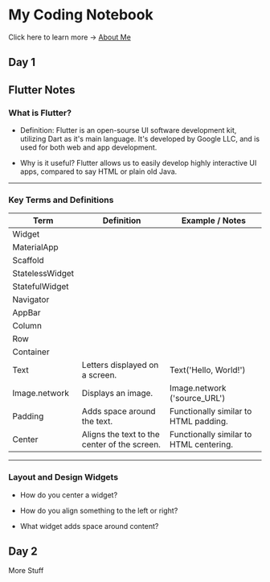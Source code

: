 # My Coding Notebook
Click here to learn more → [About Me](about.md)

## Day 1
## Flutter Notes

### What is Flutter?
- Definition:
Flutter is an open-sourse UI software development kit, utilizing Dart as it's main language. It's developed by Google LLC, and is used for both web and app development.
  
- Why is it useful?
Flutter allows us to easily develop highly interactive UI apps, compared to say HTML or plain old Java.

---
### Key Terms and Definitions
| Term             | Definition                                       | Example / Notes                           |
|------------------|--------------------------------------------------|-------------------------------------------|
| Widget           |                                                  |                                           |
| MaterialApp      |                                                  |                                           |
| Scaffold         |                                                  |                                           |
| StatelessWidget  |                                                  |                                           |
| StatefulWidget   |                                                  |                                           |
| Navigator        |                                                  |                                           |
| AppBar           |                                                  |                                           |
| Column           |                                                  |                                           |
| Row              |                                                  |                                           |
| Container        |                                                  |                                           |
| Text             | Letters displayed on a screen.                   | Text('Hello, World!')                     |
| Image.network    | Displays an image.                               | Image.network ('source_URL')              |
| Padding          | Adds space around the text.                      | Functionally similar to HTML padding.     |
| Center           | Aligns the text to the center of the screen.     | Functionally similar to HTML centering.   |

---

### Layout and Design Widgets
- How do you center a widget?
  
  
- How do you align something to the left or right?
  
  
- What widget adds space around content?
  
  



## Day 2
More Stuff
